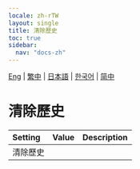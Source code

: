 ```yaml
---
locale: zh-rTW
layout: single
title: 清除歷史
toc: true
sidebar:
  nav: "docs-zh"
---
```

[Eng](/dancexr/menu/2025.4/chat/clear_history) | [繁中](/tw/dancexr/menu/2025.4/chat/clear_history) | [日本語](/jp/dancexr/menu/2025.4/chat/clear_history) | [한국어](/kr/dancexr/menu/2025.4/chat/clear_history) | [简中](/zh/dancexr/menu/2025.4/chat/clear_history)

# 清除歷史



| Setting | Value | Description |
| :--- | --- | :--- |
| 清除歷史 || 
